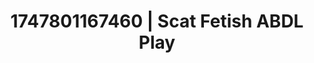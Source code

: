 ---
categories:
- Soft lighting seduction
- Erotic adventure
- Mindful kink
- Authentic sex
- Titty fuck
image: /assets/images/1747801167460.jpg
layout: post
seo:
  description: Featured content with high-quality Scat Fetish, ABDL Play. HD images
    available.
  keywords: Scat Fetish, ABDL Play
  og_image: /assets/images/1747801167460.jpg
  schema_type: VisualArtwork
tags:
- ABDL Play
- Scat Fetish
- '#1747801167460'
title: 1747801167460 | Scat Fetish ABDL Play
---